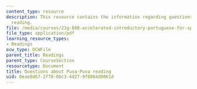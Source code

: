 ```yaml
---
content_type: resource
description: This resource contains the information regarding questions about puxa-puxa
  reading.
file: /media/courses/21g-880-accelerated-introductory-portuguese-for-spanish-speakers-fall-2013/0eae8d672f780bc34d279f6864d0061d_MIT21G_880F13_readquest3.pdf
file_type: application/pdf
learning_resource_types:
- Readings
ocw_type: OCWFile
parent_title: Readings
parent_type: CourseSection
resourcetype: Document
title: Questions about Puxa-Puxa reading
uid: 0eae8d67-2f78-0bc3-4d27-9f6864d0061d
---
```

